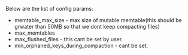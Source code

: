 Below are the list of config params:

* memtable_max_size - max size of mutable memtable(this should be grwater than 50MB so that we dont keep compacting files)
* max_memtables
* max_flushed_files - this cant be set by user.
* min_orphaned_keys_during_compaction - cant be set.